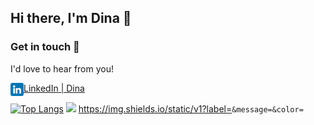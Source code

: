 ## Hi there, I'm Dina 👋
### Get in touch 🤝
I'd love to hear from you!

<a href="https://www.linkedin.com/in/dina-kvivesen-7ab5141b4/"><img align="left" src="https://raw.githubusercontent.com/dina-kvivesen/dina-kvivesen/main/images/linkedin.png" alt="Dina | LinkedIn" width="21px"/></a>[LinkedIn | Dina](https://www.linkedin.com/in/dina-kvivesen-7ab5141b4/)



[![Top Langs](https://github-readme-stats.vercel.app/api/top-langs/?username=dina-kvivesen&layout=compact)](https://github.com/dina-kvivesen)
![](https://img.shields.io/badge/Code-React-informational?style=plastic&logo=appveyor<>&logoColor=blue)
https://img.shields.io/static/v1?label=<code>&message=<react>&color=<blueviolet>



<!--
**dina-kvivesen/dina-kvivesen** is a ✨ _special_ ✨ repository because its `README.md` (this file) appears on your GitHub profile.

Here are some ideas to get you started:

- 🔭 I’m currently working on ...
- 🌱 I’m currently learning ...
- 👯 I’m looking to collaborate on ...
- 🤔 I’m looking for help with ...
- 💬 Ask me about ...
- 📫 How to reach me: ...
- 😄 Pronouns: ...
- ⚡ Fun fact: ...
-->
